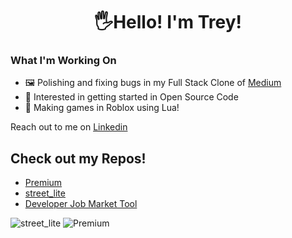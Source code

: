 <h1 align="center">🖐️Hello! I'm Trey!</h1>

### What I'm Working On
- 🖼️ Polishing and fixing bugs in my Full Stack Clone of <a href="https://medium-clone-gufm.onrender.com" target="_blank">Medium</a> 
- 📖 Interested in getting started in Open Source Code
- 🎲 Making games in Roblox using Lua!

Reach out to me on <a href="https://www.linkedin.com/in/trey-pisano-1377a6227" target="_blank">Linkedin</a> 

## Check out my Repos!
- [Premium](https://github.com/treypisano/Medium-clone-1-)
- [street_lite](https://github.com/treypisano/Street-Lite)
- [Developer Job Market Tool](https://github.com/treypisano/developer-job-market)

![street_lite](https://github.com/treypisano/treypisano/assets/126501514/4d45f2fa-ce8f-467c-9640-68ed5946abdb)
![Premium](https://github.com/treypisano/treypisano/assets/126501514/84d45482-6acf-4d37-93b7-5ebac37f5aca)
